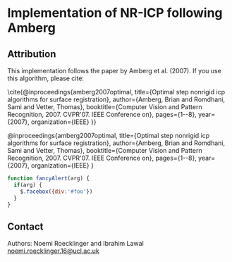 # Implementation of NR-ICP following Amberg 

## Attribution

This implementation follows the paper by Amberg et al. (2007). If you use this algorithm, please cite: 

\cite{@inproceedings{amberg2007optimal,
  title={Optimal step nonrigid icp algorithms for surface registration},
  author={Amberg, Brian and Romdhani, Sami and Vetter, Thomas},
  booktitle={Computer Vision and Pattern Recognition, 2007. CVPR'07. IEEE Conference on},
  pages={1--8},
  year={2007},
  organization={IEEE}
}}

@inproceedings{amberg2007optimal,
  title={Optimal step nonrigid icp algorithms for surface registration},
  author={Amberg, Brian and Romdhani, Sami and Vetter, Thomas},
  booktitle={Computer Vision and Pattern Recognition, 2007. CVPR'07. IEEE Conference on},
  pages={1--8},
  year={2007},
  organization={IEEE}
}

```javascript
function fancyAlert(arg) {
  if(arg) {
    $.facebox({div:'#foo'})
  }
}
```

## Contact
Authors: 
Noemi Roecklinger and Ibrahim Lawal
noemi.roecklinger.16@ucl.ac.uk
